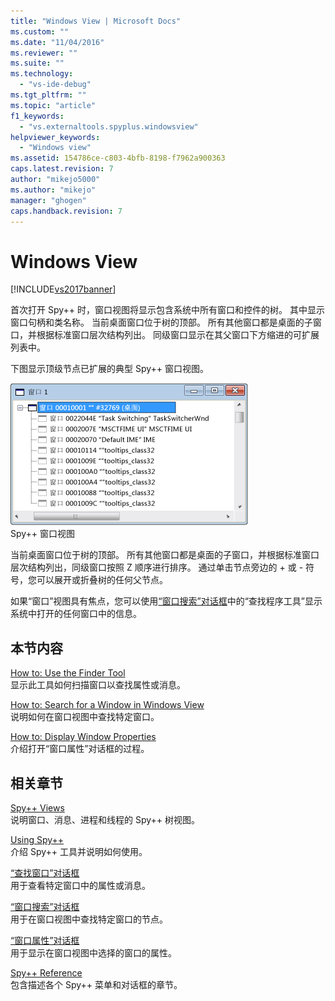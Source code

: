 ```yaml
---
title: "Windows View | Microsoft Docs"
ms.custom: ""
ms.date: "11/04/2016"
ms.reviewer: ""
ms.suite: ""
ms.technology: 
  - "vs-ide-debug"
ms.tgt_pltfrm: ""
ms.topic: "article"
f1_keywords: 
  - "vs.externaltools.spyplus.windowsview"
helpviewer_keywords: 
  - "Windows view"
ms.assetid: 154786ce-c803-4bfb-8198-f7962a900363
caps.latest.revision: 7
author: "mikejo5000"
ms.author: "mikejo"
manager: "ghogen"
caps.handback.revision: 7
---
```

# Windows View
[!INCLUDE[vs2017banner](../code-quality/includes/vs2017banner.md)]

首次打开 Spy\+\+ 时，窗口视图将显示包含系统中所有窗口和控件的树。  其中显示窗口句柄和类名称。  当前桌面窗口位于树的顶部。  所有其他窗口都是桌面的子窗口，并根据标准窗口层次结构列出。  同级窗口显示在其父窗口下方缩进的可扩展列表中。  
  
 下图显示顶级节点已扩展的典型 Spy\+\+ 窗口视图。  
  
 ![Spy&#43;&#43; 窗口视图](../debugger/media/spy--_windowsview.png "Spy\+\+\_WindowsView")  
Spy\+\+ 窗口视图  
  
 当前桌面窗口位于树的顶部。  所有其他窗口都是桌面的子窗口，并根据标准窗口层次结构列出，同级窗口按照 Z 顺序进行排序。  通过单击节点旁边的 \+ 或 \- 符号，您可以展开或折叠树的任何父节点。  
  
 如果“窗口”视图具有焦点，您可以使用[“窗口搜索”对话框](../debugger/window-search-dialog-box.md)中的“查找程序工具”显示系统中打开的任何窗口中的信息。  
  
## 本节内容  
 [How to: Use the Finder Tool](../Topic/How%20to:%20Use%20the%20Finder%20Tool.md)  
 显示此工具如何扫描窗口以查找属性或消息。  
  
 [How to: Search for a Window in Windows View](../debugger/how-to-search-for-a-window-in-windows-view.md)  
 说明如何在窗口视图中查找特定窗口。  
  
 [How to: Display Window Properties](../debugger/how-to-display-window-properties.md)  
 介绍打开“窗口属性”对话框的过程。  
  
## 相关章节  
 [Spy\+\+ Views](../debugger/spy-increment-views.md)  
 说明窗口、消息、进程和线程的 Spy\+\+ 树视图。  
  
 [Using Spy\+\+](../debugger/using-spy-increment.md)  
 介绍 Spy\+\+ 工具并说明如何使用。  
  
 [“查找窗口”对话框](../debugger/find-window-dialog-box.md)  
 用于查看特定窗口中的属性或消息。  
  
 [“窗口搜索”对话框](../debugger/window-search-dialog-box.md)  
 用于在窗口视图中查找特定窗口的节点。  
  
 [“窗口属性”对话框](../debugger/window-properties-dialog-box.md)  
 用于显示在窗口视图中选择的窗口的属性。  
  
 [Spy\+\+ Reference](../debugger/spy-increment-reference.md)  
 包含描述各个 Spy\+\+ 菜单和对话框的章节。